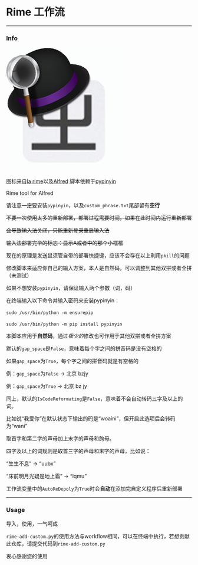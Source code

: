 # Rime 工作流
---
### Info

![Alfrime](alfrime.png)

图标来自[la rime](https://github.com/rime/librime)以及[Alfred](https://www.alfredapp.com)
脚本依赖于[pypinyin](https://github.com/mozillazg/python-pinyin)

Rime tool for Alfred

请注意~~一定~~要安装`pypinyin`，以及`custom_phrase.txt`尾部留有**空行**

~~不要一次使用太多的重新部署，部署过程需要时间，如果在此时间内运行重新部署~~

~~会导致输入法关闭，只能重新登录重启输入法~~

~~输入法部署完毕的标志：显示A或者中的那个小框框~~

现在的原理是发送鼠须管自带的部署快捷键，应该不会存在以上利用`pkill`的问题


修改脚本来适应你自己的输入方案，本人是自然码，可以调整到其他双拼或者全拼（未测试）

如果不想安装`pypinyin`，请保证输入两个参数（词，码）


在终端输入以下命令并输入密码来安装pypinyin：

`sudo /usr/bin/python -m ensurepip`

`sudo /usr/bin/python -m pip install pypinyin`


本脚本应用于**自然码**，通过*极少的*修改也可作用于其他双拼或者全拼方案

默认的`gap_space`是`False`，意味着每个字之间的拼音码是没有空格的

如果`gap_space`为`True`，每个字之间的拼音码就是有空格的

例：`gap_space`为`False` -> 北京 bzjy

例：`gap_space`为`True`  -> 北京 bz jy

同上，默认的`IsCodeReformating`是`False`，意味着不会自动转码三字及以上的词。

比如说“我爱你”在默认状态下输出的码是“woaini”，但开启此选项后会转码为“wani”

取首字和第二字的声母加上末字的声母和韵母。

四字及以上的词规则是取首三字的声母和末字的声母，比如说：

“生生不息” -> “uubx”

“床前明月光疑是地上霜” -> “iqmu”


工作流变量中的`AutoReDepoly`为`True`时会**自动**在添加完自定义程序后重新部署


---
### Usage

导入，使用，一气呵成

`rime-add-custom.py`的使用方法与workflow相同，可以在终端中执行，若想贡献此仓库，请提交代码到`rime-add-custom.py`


衷心感谢您的使用